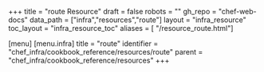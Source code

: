 +++
title = "route Resource"
draft = false
robots = ""
gh_repo = "chef-web-docs"
data_path = ["infra","resources","route"]
layout = "infra_resource"
toc_layout = "infra_resource_toc"
aliases = [ "/resource_route.html"]

[menu]
  [menu.infra]
    title = "route"
    identifier = "chef_infra/cookbook_reference/resources/route"
    parent = "chef_infra/cookbook_reference/resources"
+++

<!-- The contents of this page are automatically generated from the route.yaml file in the data directory. -->
<!-- To suggest a change, edit the https://github.com/chef/chef/blob/main/lib/chef/resource/route.rb file
      and submit a pull request to the https://github.com/chef/chef repository. -->
